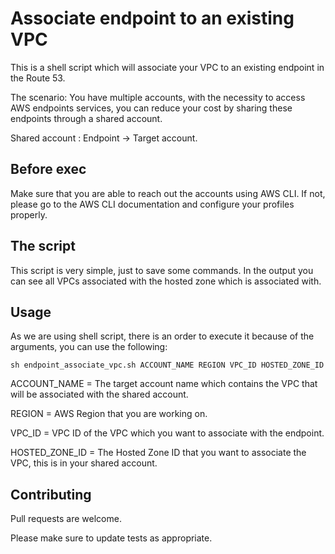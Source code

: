 # Associate endpoint to an existing VPC

This is a shell script which will associate your VPC to an existing endpoint in the Route 53.

The scenario: You have multiple accounts, with the necessity to access AWS endpoints services, you can reduce your cost by sharing these endpoints through a shared account.

Shared account : Endpoint -> Target account.

## Before exec

Make sure that you are able to reach out the accounts using AWS CLI. If not, please go to the AWS CLI documentation and configure your profiles properly.

## The script

This script is very simple, just to save some commands. In the output you can see all VPCs associated with the hosted zone which is associated with.

## Usage

As we are using shell script, there is an order to execute it because of the arguments, you can use the following:

```
sh endpoint_associate_vpc.sh ACCOUNT_NAME REGION VPC_ID HOSTED_ZONE_ID
```
ACCOUNT_NAME = The target account name which contains the VPC that will be associated with the shared account.

REGION = AWS Region that you are working on.

VPC_ID = VPC ID of the VPC which you want to associate with the endpoint.

HOSTED_ZONE_ID = The Hosted Zone ID that you want to associate the VPC, this is in your shared account.

## Contributing
Pull requests are welcome. 

Please make sure to update tests as appropriate.
